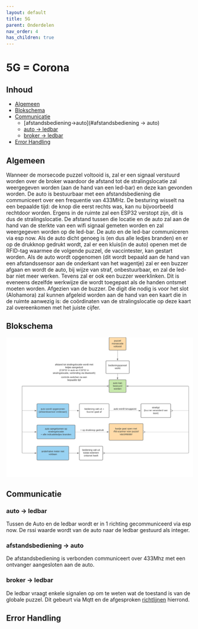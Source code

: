 ```yaml
---
layout: default
title: 5G
parent: Onderdelen
nav_order: 4
has_children: true
---
```


# 5G = Corona

## Inhoud
 
- [Algemeen](#Algemeen)
- [Blokschema](#Blokschema)
- [Communicatie](#Communicatie)
  - [afstandsbediening->auto](#afstandsbediening -> auto)
  - [auto -> ledbar](#auto->ledbar)
  - [broker -> ledbar](#broker->ledbar) 
- [Error Handling](#Error-Handling)
 

## Algemeen
Wanneer de morsecode puzzel voltooid is, zal er een signaal verstuurd worden over de broker waardoor de afstand tot de stralingslocatie zal weergegeven worden (aan de hand van een led-bar) en deze kan gevonden worden. De auto is bestuurbaar met een afstandsbediening die communiceert over een frequentie van 433MHz. De besturing wisselt na een bepaalde tijd: de knop die eerst rechts was, kan nu bijvoorbeeld rechtdoor worden.
Ergens in de ruimte zal een ESP32 verstopt zijn, dit is dus de stralingslocatie. De afstand tussen die locatie en de auto zal aan de hand van de sterkte van een wifi signaal gemeten worden en zal weergegeven worden op de led-bar. De auto en de led-bar communiceren via esp now. Als de auto dicht genoeg is (en dus alle ledjes branden) en er op de drukknop gedrukt wordt, zal er een kluis(in de auto) openen met de RFID-tag waarmee de volgende puzzel, de vaccintester, kan gestart worden.
Als de auto wordt opgenomen (dit wordt bepaald aan de hand van een afstandssensor aan de onderkant van het wagentje) zal er een buzzer afgaan en wordt de auto, bij wijze van straf, onbestuurbaar, en zal de led-bar niet meer werken. Tevens zal er ook een buzzer weerklinken.  Dit is eveneens dezelfde werkwijze die wordt toegepast als de handen ontsmet moeten worden. Afgezien van de buzzer.
De digit die nodig is voor het slot (Alohamora) zal kunnen afgeleid worden aan de hand van een kaart die in de ruimte aanwezig is: de coördinaten van de stralingslocatie op deze kaart zal overeenkomen met het juiste cijfer.

## Blokschema
![blok schema](blokschema.png)
## Communicatie
### auto -> ledbar
Tussen de Auto en de ledbar wordt er in 1 richting gecommuniceerd via esp now. De rssi waarde wordt van de auto naar de ledbar gestuurd als integer.
### afstandsbediening -> auto
De afstandsbediening is verbonden communiceert over 433Mhz met een ontvanger aangesloten aan de auto.
### broker -> ledbar
De ledbar vraagt enkele signalen op om te weten wat de toestand is van de globale puzzel. Dit gebeurt via Mqtt en de afgesproken [richtlijnen](https://project-es-20-21.github.io/General/MQTTchannels.html) hierrond.
## Error Handling
